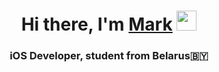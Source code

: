 <h1 align="center">Hi there, I'm <a href="https://t.me/jdjdyswg" target="_blank">Mark</a> 
<img src="https://github.com/blackcater/blackcater/raw/main/images/Hi.gif" height="32" width="32"/></h1>
<h3 align="center">iOS Developer, student from Belarus🇧🇾</h3>
